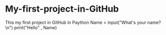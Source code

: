 # My-first-project-in-GitHub
This my first project in GitHub in Paython
Name = input("What's your name?\n")
print("Hello" , Name)
